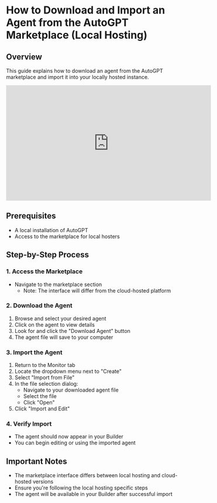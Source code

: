 # **How to Download and Import an Agent from the AutoGPT Marketplace (Local Hosting)**

## **Overview**
This guide explains how to download an agent from the AutoGPT marketplace and import it into your locally hosted instance.

<center><iframe width="560" height="315" src="https://www.youtube.com/embed/eTg2kbJdBIw?si=v1npcr8HDiInvUPw" title="YouTube video player" frameborder="0" allow="accelerometer; autoplay; clipboard-write; encrypted-media; gyroscope; picture-in-picture; web-share" referrerpolicy="strict-origin-when-cross-origin" allowfullscreen></iframe></center>

## **Prerequisites**
* A local installation of AutoGPT
* Access to the marketplace for local hosters

## **Step-by-Step Process**

### **1. Access the Marketplace**
* Navigate to the marketplace section
    * Note: The interface will differ from the cloud-hosted platform

### **2. Download the Agent**
1. Browse and select your desired agent
2. Click on the agent to view details
3. Look for and click the "Download Agent" button
4. The agent file will save to your computer

### **3. Import the Agent**
1. Return to the Monitor tab
2. Locate the dropdown menu next to "Create"
3. Select "Import from File"
4. In the file selection dialog:
    * Navigate to your downloaded agent file
    * Select the file
    * Click "Open"
5. Click "Import and Edit"

### **4. Verify Import**
* The agent should now appear in your Builder
* You can begin editing or using the imported agent

##  **Important Notes**
* The marketplace interface differs between local hosting and cloud-hosted versions
* Ensure you're following the local hosting specific steps
* The agent will be available in your Builder after successful import
